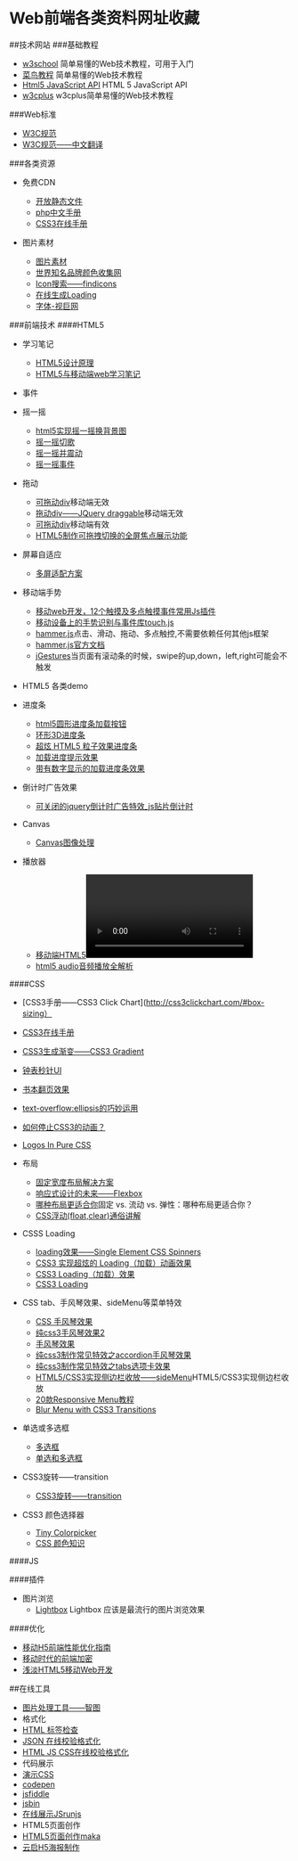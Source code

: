 # Web前端各类资料网址收藏

##技术网站
###基础教程

* [w3school](http://www.w3school.com.cn/)   简单易懂的Web技术教程，可用于入门
* [ 菜鸟教程](http://www.runoob.com/)     简单易懂的Web技术教程
* [Html5 JavaScript API](http://html5index.org/)   HTML 5 JavaScript API
* [w3cplus](http://www.w3cplus.com/)   w3cplus简单易懂的Web技术教程


###Web标准
* [W3C规范](http://www.w3.org/standards/)  
* [W3C规范——中文翻译](http://www.w3.org/html/ig/zh/wiki/%E7%BF%BB%E8%AF%91)   


###各类资源
* 免费CDN
  * [开放静态文件](http://staticfile.org/)  
  * [php中文手册](http://php.net/manual/zh/)
  * [CSS3在线手册](http://www.php100.com/manual/css3_0/box-shadow.shtml)
  
* 图片素材
  * [图片素材](https://www.pexels.com/popular-photos/#content) 
  * [世界知名品牌颜色收集网](http://brandcolors.net/)
  * [Icon搜索——findicons](http://findicons.com/)  
  * [在线生成Loading](http://preloaders.net/)
  * [字体-视巨网](http://www.ssjee.com/forum.php?mod=forumdisplay&fid=55&filter=typeid&typeid=12&sortid=6)

###前端技术
####HTML5
* 学习笔记
    * [HTML5设计原理](http://www.chinaz.com/design/2011/0303/162653.shtml)
    * [HTML5与移动端web学习笔记](http://segmentfault.com/a/1190000002712653)

* 事件
 * 摇一摇
    * [html5实现摇一摇换背景图](http://www.kuaipao8.com/?p=1405)
    * [摇一摇切歌](http://www.itnose.net/detail/6194939.html)
    * [摇一摇并震动](http://www.itnose.net/detail/6385472.html)
    * [摇一摇事件](http://www.helloweba.com/view-blog-287.html)
 
 * 拖动
    * [可拖动div](http://www.cnblogs.com/dolphinX/p/3290520.html)移动端无效
    * [拖动div——JQuery draggable](http://jqueryui.com/draggable/)移动端无效
    * [可拖动div](http://touch.code.baidu.com/examples.html)移动端有效
    * [HTML5制作可拖拽切换的全屏焦点展示功能](http://www.xwcms.net/js/html5sl/67799.html)
 
 * 屏幕自适应
    * [多屏适配方案](http://div.io/topic/1092)
 
 * 移动端手势
    * [移动web开发，12个触摸及多点触摸事件常用Js插件](http://www.pureasme.com/blog/2013/1105390.html)
    * [移动设备上的手势识别与事件库touch.js](http://touch.code.baidu.com/)
    * [hammer.js](http://blog.csdn.net/kongjiea/article/details/43016085)点击、滑动、拖动、多点触控,不需要依赖任何其他js框架
    * [hammer.js官方文档](http://hammerjs.github.io/getting-started/)
    * [jGestures](http://www.haorooms.com/post/jquery_jGestures)当页面有滚动条的时候，swipe的up,down，left,right可能会不触发

* HTML5 各类demo
 * 进度条
    * [html5圆形进度条加载按钮](http://sc.chinaz.com/jiaobendemo.aspx?downloadid=14415192753332&qq-pf-to=pcqq.group)
    * [环形3D进度条](http://www.html5tricks.com/demo/css3-3d-circle-progress/index.html)
    * [超炫 HTML5 粒子效果进度条](http://www.cnblogs.com/lhb25/p/9-html5-effects.html)
    * [加载进度提示效果](http://www.yyyweb.com/377.html)
    * [带有数字显示的加载进度条效果](http://www.yyyweb.com/377.html)
 
 * 倒计时广告效果
    * [可关闭的jquery倒计时广告特效_js贴片倒计时](http://www.codefans.net/jscss/code/4461.shtml)
 
 * Canvas
    * [Canvas图像处理](http://www.imooc.com/learn/476?from=itblog)
 
 * 播放器
    * [移动端HTML5<video>视频播放优化](http://www.xuanfengge.com/html5-video-play.html)
    * [html5 audio音频播放全解析](http://www.open-open.com/lib/view/open1407401112973.html)

####CSS
* [CSS3手册——CSS3 Click Chart](http://css3clickchart.com/#box-sizing）
* [CSS3在线手册](http://www.php100.com/manual/css3_0/box-shadow.shtml)

* [CSS3生成渐变——CSS3 Gradient](http://www.w3cplus.com/node/44)
* [钟表秒针UI](http://codepen.io/jon-walstedt/pen/qbjEu)
* [书本翻页效果](http://codepen.io/fivera/pen/rHigj)
* [text-overflow:ellipsis的巧妙运用](http://blog.sina.com.cn/s/blog_53d27b3a0100veuc.html)
* [如何停止CSS3的动画？](http://www.cnblogs.com/yexiaochai/p/3430276.html)
* [Logos In Pure CSS](http://www.bchanx.com/logos-in-pure-css-demo)

* 布局
    * [固定宽度布局解决方案](http://www.w3cplus.com/solution/layout/layout.html)
    * [响应式设计的未来——Flexbox](http://www.w3cplus.com/css3/responsive-design-of-the-future-with-flexbox.html)
    * [哪种布局更适合你](http://www.68design.net/Web-Guide/Experience/44414-1.html)固定 vs. 流动 vs. 弹性：哪种布局更适合你？
    * [CSS浮动(float,clear)通俗讲解](http://www.imooc.com/article/1133)

* CSSS Loading
    * [loading效果——Single Element CSS Spinners](http://projects.lukehaas.me/css-loaders/#load1)
    * [ CSS3 实现超炫的 Loading（加载）动画效果](http://www.cnblogs.com/lhb25/archive/2013/12/28/loading-spinners-animated-with-css3.html)
    * [CSS3 Loading（加载）效果](http://www.jb51.net/css/186643.html)
    * [CSS3 Loading](http://codepen.io/abgne-tw/pen/Knxvo)

* CSS tab、手风琴效果、sideMenu等菜单特效
    * [CSS 手风琴效果](http://codepen.io/jlalovi/pen/skeud)
    * [纯css3手风琴效果2](http://www.w3cplus.com/demo/398.html)
    * [手风琴效果](http://codepen.io/darielnoel/full/qvGEb/)
    * [纯css3制作常见特效之accordion手风琴效果](http://www.w3cplus.com/solution/css3effect/accordion.html#content4)
    * [纯css3制作常见特效之tabs选项卡效果](http://www.w3cplus.com/solution/css3effect/tabs.html#box3)
    * [HTML5/CSS3实现侧边栏收放——sideMenu](http://keleyi.com/a/bjac/7h7u8wq3.htm)HTML5/CSS3实现侧边栏收放
    * [20款Responsive Menu教程](http://www.w3cplus.com/source/20-useful-responsive-menu-navigation-tutorials.html)
    * [Blur Menu with CSS3 Transitions](http://tympanus.net/Tutorials/BlurMenu/index.html)

* 单选或多选框
    * [多选框](http://codepen.io/larrygeams/pen/sutec)
    * [单选和多选框](http://codepen.io/elmahdim/pen/JFejy)

* CSS3旋转——transition
    * [CSS3旋转——transition](http://jsfiddle.net/ghWBx/)

* CSS3 颜色选择器
    * [Tiny Colorpicker](http://baijs.com/tinycolorpicker/)
    * [CSS <color>颜色知识](http://www.zhangxinxu.com/wordpress/2015/07/know-css1-css3-color/)

####JS

####插件
* 图片浏览
    * [ Lightbox](http://lokeshdhakar.com/projects/lightbox2/#examples) Lightbox 应该是最流行的图片浏览效果


####优化
* [移动H5前端性能优化指南](http://mp.weixin.qq.com/s?__biz=MTEwNTM0ODI0MQ==&mid=211118361&idx=1&sn=6fbd14cd905ffca677aa89d31a343eaa&scene=5#rd)
* [移动时代的前端加密 ](http://div.io/topic/1220)
* [浅淡HTML5移动Web开发](http://sc.chinaz.com/info/130410113358.htm)


##在线工具
* [图片处理工具——智图](http://zhitu.tencent.com/)  
* 格式化
 * [HTML 标签检查](http://i.links.cn/checkhtmltag.asp)
 * [JSON 在线校验格式化](http://www.bejson.com/)
 * [HTML JS CSS在线校验格式化](http://tool.oschina.net/codeformat/js/)
* 代码展示
 * [演示CSS](http://dabblet.com/)
 * [codepen](http://codepen.io/)
 * [jsfiddle](http://jsfiddle.net/)
 * [jsbin](http://jsbin.com/)
 * [在线展示JSrunjs](http://runjs.cn/)
* HTML5页面创作
 * [HTML5页面创作maka](http://www.maka.im/home/case.html) 
 * [云启H5海报制作](http://www.cloud7.com.cn/)

